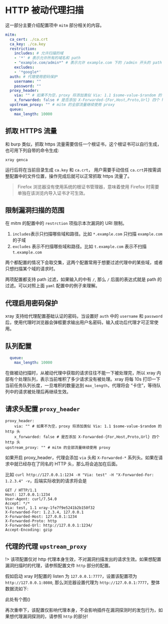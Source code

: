 # HTTP 被动代理扫描
这一部分主要介绍配置项中 `mitm` 部分相关的内容。

```yaml
mitm:
  ca_cert: ./ca.crt
  ca_key: ./ca.key
  restriction:
    includes: # 允许扫描的域
    - '*' # 表示允许所有的域名和 path
    - "example.com/admin*" # 表示允许 example.com 下的 /admin 开头的 path
    excludes:
    - '*google*' 
  auth: # 代理使用密码保护
    username: ""
    password: ""
  proxy_header:
    via: "" # 如果不为空，proxy 将添加类似 Via: 1.1 $some-value-$random 的 http 头
    x_forwarded: false # 是否添加 X-Forwarded-{For,Host,Proto,Url} 四个 http 头
  upstream_proxy: "" # mitm 的全部流量继续使用 proxy
  queue:
    max_length: 10000
```

## 抓取 HTTPS 流量

和 burp 类似，抓取 https 流量需要信任一个根证书，这个根证书可以自行生成，也可用下列自带的命令生成:

```
xray genca
```

运行后将在当前目录生成 `ca.key` 和 `ca.crt`， 用户需要手动信任 `ca.crt`并按需调整配置中的文件位置，操作完成后就可以正常抓取 https 流量了。
> Firefox 浏览器没有使用系统的根证书管理器，意味着使用 Firefox 时需要单独在该浏览内导入证书才可生效。

## 限制漏洞扫描的范围
在 mitm 的配置中的 `restrction` 项指示本次漏洞的 URI 限制。

1. `includes`表示只扫描哪些域和路径。比如 `*.example.com` 只扫描 `example.com` 的子域
1. `excludes` 表示不扫描哪些域和路径。比如 `t.example.com` 表示不扫描 `t.example.com`

两个都配置的情况下会取交集，这两个配置常用于想要过滤代理中的某些域，或者只想扫描某个域的请求时。

两项配置都支持 path 过滤，如果输入的中有 `/`, 那么 `/` 后面的表达式就是 path 的过滤。可以对照上面 `yaml` 配置中的例子来理解。

## 代理启用密码保护

xray 支持给代理配置基础认证的密码，当设置好 `auth` 中的 `username` 和 `password` 后，使用代理时浏览器会弹框要求输出用户名密码，输入成功后代理才可正常使用。

## 队列配置
```yaml
  queue:
    max_length: 10000
```
在做被动扫描时，从被动代理中获取的请求往往不能一下被处理完，所以 xray 内部有个处理队列，表示当前堆积了多少请求没有被处理。xray 将每 10s 打印一下当前任务队列长度，一旦堆积的数量达到 `max_length`，代理将会 “卡住”，等待队列中的请求被处理后再继续生效。

## 请求头配置 `proxy_header`

```
proxy_header:
    via: "" # 如果不为空，proxy 将添加类似 Via: 1.1 $some-value-$random 的 http 头
    x_forwarded: false # 是否添加 X-Forwarded-{For,Host,Proto,Url} 四个 http 头
upstream_proxy: "" # mitm 的全部流量继续使用 proxy
```

如果开启 proxy_header，代理会添加 `via` 头和 `X-Forwarded-*` 系列头。如果在请求中就已经存在了同名的 HTTP 头，那么将会追加在后面。

比如 `curl http://127.0.0.1:1234 -H "Via: test" -H "X-Forwarded-For: 1.2.3.4" -v`，后端实际收到的请求将会是

```http
GET / HTTP/1.1
Host: 127.0.0.1:1234
User-Agent: curl/7.54.0
Accept: */*
Via: test, 1.1 xray-1fe7f9e5241b2b150f32
X-Forwarded-For: 1.2.3.4, 127.0.0.1
X-Forwarded-Host: 127.0.0.1:1234
X-Forwarded-Proto: http
X-Forwarded-Url: http://127.0.0.1:1234/
Accept-Encoding: gzip
```

## 代理的代理 `upstream_proxy`

!> 该项配置仅对 http 代理本身生效，不对漏洞扫描发出的请求生效。如果想配置漏洞扫描时的代理，请参照配置文件 `http` 部分的配置。

假如启动 xray 时配置的 listen 为 `127.0.0.1:7777`，设置该配置项为 `http://127.0.0.1:8080`, 那么浏览器设置代理为 `http://127.0.0.1:7777`，整体数据流如下:

此处有个图()

再次重申下，该配置仅影响代理本身，不会影响插件在漏洞探测时的发包行为，如果想代理漏洞探测的，请参照 `http` 的部分!